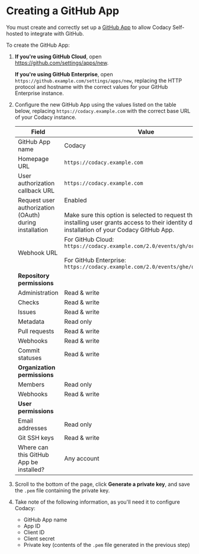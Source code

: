 # Creating a GitHub App

You must create and correctly set up a [GitHub App](https://docs.github.com/en/developers/apps/getting-started-with-apps/about-apps) to allow Codacy Self-hosted to integrate with GitHub.

To create the GitHub App:

1.  **If you're using GitHub Cloud**, open <https://github.com/settings/apps/new>.

    **If you're using GitHub Enterprise**, open `https://github.example.com/settings/apps/new`, replacing the HTTP protocol and hostname with the correct values for your GitHub Enterprise instance.

2.  Configure the new GitHub App using the values listed on the table below, replacing `https://codacy.example.com` with the correct base URL of your Codacy instance.

    | Field                                   | Value                                                   |
    | --------------------------------------- | ------------------------------------------------------- |
    | GitHub App name                         | Codacy                                                  |
    | Homepage URL                            | `https://codacy.example.com`                            |
    | User authorization callback URL         | `https://codacy.example.com`                            |
    | Request user authorization (OAuth) during installation | Enabled<br/><br/>Make sure this option is selected to request that the installing user grants access to their identity during the installation of your Codacy GitHub App. |
    | Webhook URL                             | For GitHub Cloud:<br/>`https://codacy.example.com/2.0/events/gh/organization`<br/><br/>For GitHub Enterprise:<br/>`https://codacy.example.com/2.0/events/ghe/organization` |
    | **Repository permissions**              |                                                         |
    | Administration                          | Read & write                                            |
    | Checks                                  | Read & write                                            |
    | Issues                                  | Read & write                                            |
    | Metadata                                | Read only                                               |
    | Pull requests                           | Read & write                                            |
    | Webhooks                                | Read & write                                            |
    | Commit statuses                         | Read & write                                            |
    | **Organization permissions**            |                                                         |
    | Members                                 | Read only                                               |
    | Webhooks                                | Read & write                                            |
    | **User permissions**                    |                                                         |
    | Email addresses                         | Read only                                               |
    | Git SSH keys                            | Read & write                                            |
    | Where can this GitHub App be installed? | Any account                                             |

3.  Scroll to the bottom of the page, click **Generate a private key**, and save the `.pem` file containing the private key.

4.  Take note of the following information, as you'll need it to configure Codacy:

    -   GitHub App name 
    -   App ID
    -   Client ID
    -   Client secret
    -   Private key (contents of the `.pem` file generated in the previous step)
